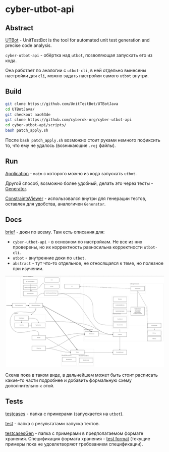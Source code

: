 # cyber-utbot-api
## Abstract

[UTBot](https://github.com/UnitTestBot/UTBotJava) - UnitTestBot is the tool for automated unit test generation and precise code analysis.

`cyber-utbot-api` - обёртка над `utbot`, позволяющая запускать его из кода.

Она работает по аналогии с `utbot-cli`, в ней отдельно вынесены настройки для `cli`, можно задать настройки самого `utbot` внутри.

## Build

```bash
git clone https://github.com/UnitTestBot/UTBotJava
cd UTBotJava/
git checkout aac63de
git clone https://github.com/cyberok-org/cyber-utbot-api
cd cyber-utbot-api/scripts/
bash patch_apply.sh
```

После `bash patch_apply.sh` возможно стоит руками немного пофиксить то, что ему не удалось (возникающие `.rej` файлы).

## Run

[Application](src/main/kotlin/org/cyber/utbot/Application.kt) - `main` с которого можно из кода запускать `utbot`.

Другой способ, возможно более удобный, делать это через тесты - [Generator](src/test/kotlin/Generator.kt).

[ConstraintsViewer](src/test/kotlin/ConstraintsViewer.kt) - использовался внутри для генерации тестов, оставлен для удобства, аналогичен `Generator`.

## Docs

[brief](src/docs/brief.md) - доки по всему. Там есть описания для:
- `cyber-utbot-api` - в основном по настройкам. Не все из них проверены, но их корректность равносильна корректности `utbot-cli`.
- `utbot` - внутренние доки по `utbot`.
- `abstract` - тут что-то отдельное, не относящаяся к теме, но полезное при изучении.

![utbot](src/docs/pictures/utbot.png)

Схема пока в таком виде, в дальнейшем может быть стоит расписать какие-то части подробнее и добавить формальную схему дополнительно к этой.

## Tests

[testcases](src/main/java/org/testcases) - папка с примерами (запускается на `utbot`).

[test](src/test/java/org/testcases) - папка с результатами запуска тестов.

[testcasesGen](src/main/java/org/testcasesGen) - папка c примерами в предполагаемом формате хранения. Спецификация формата хранения - [test format](src/docs/cyberok/test/TestFormatSpecification.md) (текущие примеры пока не удовлетворяют требованием спецификации).
